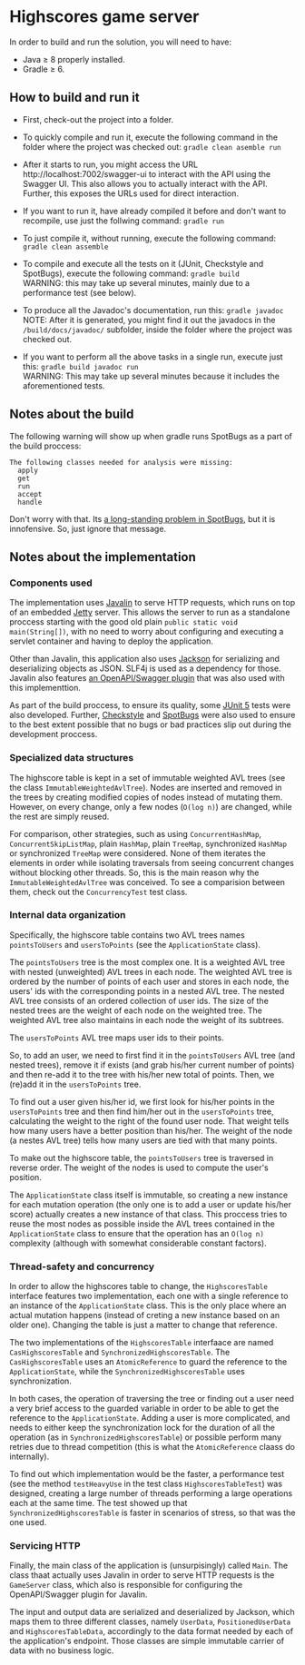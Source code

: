 # Highscores game server

In order to build and run the solution, you will need to have:
- Java ≥ 8 properly installed.
- Gradle ≥ 6.

## How to build and run it

- First, check-out the project into a folder.

- To quickly compile and run it, execute the following command in the folder where the project was checked out: `gradle clean asemble run`

- After it starts to run, you might access the URL http://localhost:7002/swagger-ui to interact with the API using the Swagger UI. This also allows you to actually interact with the API. Further, this exposes the URLs used for direct interaction.

- If you want to run it, have already compiled it before and don't want to recompile, use just the follwing command: `gradle run`

- To just compile it, without running, execute the following command: `gradle clean assemble`

- To compile and execute all the tests on it (JUnit, Checkstyle and SpotBugs), execute the following command: `gradle build`<br>WARNING: this may take up several minutes, mainly due to a performance test (see below).

- To produce all the Javadoc's documentation, run this: `gradle javadoc`<br>NOTE: After it is generated, you might find it out the javadocs in the `/build/docs/javadoc/` subfolder, inside the folder where the project was checked out.

- If you want to perform all the above tasks in a single run, execute just this: `gradle build javadoc run`<br>WARNING: This may take up several minutes because it includes the aforementioned tests.

## Notes about the build

The following warning will show up when gradle runs SpotBugs as a part of the build proccess:

```
The following classes needed for analysis were missing:
  apply
  get
  run
  accept
  handle
```

Don't worry with that. Its [a long-standing problem in SpotBugs](https://github.com/spotbugs/spotbugs/issues/6), but it is innofensive. So, just ignore that message.

## Notes about the implementation

### Components used

The implementation uses [Javalin](https://javalin.io/) to serve HTTP requests, which runs on top of an embedded [Jetty](https://www.eclipse.org/jetty/) server.
This allows the server to run as a standalone proccess starting with the good old plain `public static void main(String[])`, with no need to worry about configuring and executing a servlet container and having to deploy the application.

Other than Javalin, this application also uses [Jackson](https://github.com/FasterXML/jackson) for serializing and deserializing objects as JSON. SLF4j is used as a dependency for those. Javalin also features [an OpenAPI/Swagger plugin](https://javalin.io/plugins/openapi) that was also used with this implementtion.

As part of the build proccess, to ensure its quality, some [JUnit 5](https://junit.org/junit5/) tests were also developed. Further, [Checkstyle](https://checkstyle.sourceforge.io/) and [SpotBugs](https://spotbugs.github.io/) were also used to ensure to the best extent possible that no bugs or bad practices slip out during the development proccess.

### Specialized data structures

The highscore table is kept in a set of immutable weighted AVL trees (see the class `ImmutableWeightedAvlTree`).
Nodes are inserted and removed in the trees by creating modified copies of nodes instead of mutating them.
However, on every change, only a few nodes (`O(log n)`) are changed, while the rest are simply reused.

For comparison, other strategies, such as using `ConcurrentHashMap`, `ConcurrentSkipListMap`, plain `HashMap`, plain `TreeMap`,
synchronized `HashMap` or synchronized `TreeMap` were considered.
None of them iterates the elements in order while isolating traversals from seeing concurrent changes without blocking other threads.
So, this is the main reason why the `ImmutableWeightedAvlTree` was conceived. To see a comparision between them, check out the
`ConcurrencyTest` test class.

### Internal data organization

Specifically, the highscore table contains two AVL trees names `pointsToUsers` and `usersToPoints` (see the `ApplicationState` class).

The `pointsToUsers` tree is the most complex one. It is a weighted AVL tree with nested (unweighted) AVL trees in each node.
The weighted AVL tree is ordered by the number of points of each user and stores in each node, the users' ids with the
corresponding points in a nested AVL tree. The nested AVL tree consists of an ordered collection of user ids.
The size of the nested trees are the weight of each node on the weighted tree.
The weighted AVL tree also maintains in each node the weight of its subtrees.

The `usersToPoints` AVL tree maps user ids to their points.

So, to add an user, we need to first find it in the `pointsToUsers` AVL tree (and nested trees),
remove it if exists (and grab his/her current number of points) and then re-add it to the tree with his/her new total of points.
Then, we (re)add it in the `usersToPoints` tree.

To find out a user given his/her id, we first look for his/her points in the `usersToPoints` tree
and then find him/her out in the `usersToPoints` tree, calculating the weight to the right of the found user node.
That weight tells how many users have a better position than his/her.
The weight of the node (a nestes AVL tree) tells how many users are tied with that many points.

To make out the highscore table, the `pointsToUsers` tree is traversed in reverse order.
The weight of the nodes is used to compute the user's position.

The `ApplicationState` class itself is immutable, so creating a new instance for each mutation operation (the only one is to add a user or update his/her score) actually creates a new instance of that class. This proccess tries to reuse the most nodes as possible inside the AVL trees contained in the `ApplicationState` class to ensure that the operation has an `O(log n)` complexity (although with somewhat considerable constant factors). 

### Thread-safety and concurrency

In order to allow the highscores table to change, the `HighscoresTable` interface features two implementation,
each one with a single reference to an instance of the `ApplicationState` class. This is the only place where an actual mutation happens (instead of creting a new instance based on an older one). Changing the table is just a matter to change that reference.

The two implementations of the `HighscoresTable` interfaace are named `CasHighscoresTable` and `SynchronizedHighscoresTable`.
The `CasHighscoresTable` uses an `AtomicReference` to guard the reference to the `ApplicationState`,
while the `SynchronizedHighscoresTable` uses synchronization.

In both cases, the operation of traversing the tree or finding out a user need a very brief access to the
guarded variable in order to be able to get the reference to the `ApplicationState`.
Adding a user is more complicated, and needs to either keep the synchronization lock for the duration of all the operation (as in `SynchronizedHighscoresTable`)
or possible perform many retries due to thread competition (this is what the `AtomicReference` claass do internally).

To find out which implementation would be the faster, a performance test (see the method `testHeavyUse` in the test class `HighscoresTableTest`) was designed, creating a large number of threads performing a large operations each at the same time.
The test showed up that `SynchronizedHighscoresTable` is faster in scenarios of stress, so that was the one used.

### Servicing HTTP

Finally, the main class of the application is (unsurpisingly) called `Main`. The class thaat actually uses Javalin in order to serve HTTP requests is the `GameServer` class, which also is responsible for configuring the OpenAPI/Swagger plugin for Javalin.

The input and output data are serialized and deserialized by Jackson, which maps them to three different classes, namely `UserData`, `PositionedUserData` and `HighscoresTableData`, accordingly to the data format needed by each of the application's endpoint. Those classes are simple immutable carrier of data with no business logic.
